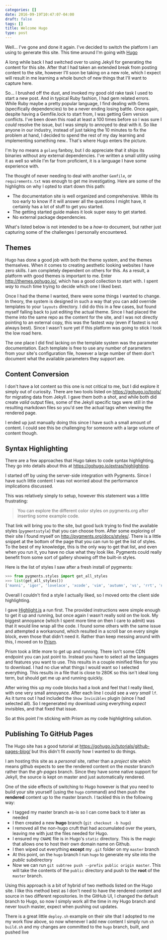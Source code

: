 ```yaml
---
categories: []
date: 2016-09-19T10:47:07-04:00
draft: false
tags: []
title: Welcome Hugo
type: post
---
```

Well... I've gone and done it again. I've decided to switch the platform I am
using to generate this site. This time around I'm going with [Hugo](https://gohugo.io)
<!--more-->

A long while back I had switched over to using Jekyll for generating the content
for this site. After that I had taken an extended break from posting content
to the site, however I'll soon be taking on a new role, which I expect will
result in me learning a whole bunch of new things that I'll want to capture here.

So... I brushed off the dust, and invoked my good old rake task I used to start
a new post. And in typical Ruby fashion, I had gem related errors. While Ruby
maybe a pretty popular language, I find dealing with Gems
(specifically dependencies) to be a never ending losing battle. Once again,
despite having a Gemfile.lock to start from, I was getting Gem version
conflicts. I've been down this road at least a 100 times before so I was sure I
*could* resolve the issue, but I was simply to annoyed to deal with it. So like
anyone in our industry, instead of just taking the 10 minutes to fix the problem
at hand, I decided to spend the rest of my day learning and implementing something
new.. That's where Hugo enters the picture.

I'm by no means a `golang` fanboy, but I do appreciate that it ships its binaries
without any external dependencies. I've written a small utility using it as well
so while I'm far from proficient, it is a language I have some experience with.

The thought of never needing to deal with another `Gemfile`, or `requirements.txt`
was enough to get me investigating. Here are some of the highlights on why I
opted to start down this path:

* The documentation site is well organized and comprehensive. While its too
  early to know if it will answer all the questions I might have, it certainly
  has a lot of stuff to get you started.
* The getting started guide makes it look super easy to get started.
* No external package dependencies.

What's listed below is not intended to be a *how-to* document, but rather just
capturing some of the challenges I personally encountered.

## Themes
Hugo has done a good job with both the theme system, and the themes themselves.
When it comes to creating aesthetic looking websites I have zero skills. I am
completely dependent on others for this. As a result, a platform with good
themes is important to me. Enter http://themes.gohugo.io/, which has a good
collection to start with. I spent *way* to much time trying to decide which one
I liked best.

Once I had the theme I wanted, there were some things I wanted to change. In
theory, the system is designed in such a way that you can add override templates
to your `layouts` directory. I did do this in a few cases, but found myself
falling back to just editing the actual theme. Since I had placed the theme into
the same repo as the content for the site, and I was not directly pointing to an
external copy, this was the fastest way (even if fastest is not always best). Since
I wasn't sure yet if this platform was going to stick I took the low road here.

The one place I did find lacking on the template system was the parameter
documentation. Each template is free to use any number of parameters from your
site's configuration file, however a large number of them don't document what
the available parameters they support are.

## Content Conversion
I don't have a lot content so this one is not critical to me, but I did explore
it simply out of curiosity. There are two tools listed on https://gohugo.io/tools/
for migrating data from Jekyll. I gave them both a shot, and while both did create
*valid* output files, some of the Jekyll specific tags were still in the resulting
markdown files so you'd see the actual tags when viewing the rendered page.

I ended up just manually doing this since I have such a small amount of content.
I could see this be challenging for someone with a large volume of content though.

## Syntax Highlighting
There are a few approaches that Hugo takes to code syntax highlighting. They go
into details about this at https://gohugo.io/extras/highlighting.

I started off by using the server-side integration with Pygments. Since I have
such little content I was not worried about the performance implications
discussed.

This was relatively simply to setup, however this statement was a little
frustrating:

> You can explore the different color styles on pygments.org after inserting some example code.

That link will bring you to the site, but good luck trying to find the available
styles (`pygmentsstyle`) that you can choose from. After some exploring of
their site I found myself on http://pygments.org/docs/styles/.
There is a little snippet at the bottom of the page that you can run to get the
list of styles. To the best of my knowledge, this is the only way to get that
list, and even when you run it, you have no clue what they look like. Pygments
could really benefit from some sort of gallery showing off the built-in styles.

Here is the list of styles I saw after a fresh install of pygments:
```python
>>> from pygments.styles import get_all_styles
>>> list(get_all_styles())
['manni', 'igor', 'lovelace', 'xcode', 'vim', 'autumn', 'vs', 'rrt', 'native', 'perldoc', 'borland', 'tango', 'emacs', 'friendly', 'monokai', 'paraiso-dark', 'colorful', 'murphy', 'bw', 'pastie', 'algol_nu', 'paraiso-light', 'trac', 'default', 'algol', 'fruity']
```

Overall I couldn't find a style I actually liked, so I moved onto the client
side highlighting.

I gave [Highlight.js](http://highlightjs.org/) a run first. The provided
instructions were simple enough to get it up and running, but once again I wasn't
really sold on the look. My biggest annoyance (which I spent more time on then I
care to admit) was that it would line wrap all the code. I found some others with
the same issue and attempted a workaround, which resulted in a scroll bar on every
single block, even those that didn't need it. Rather than keep messing around
with this, I moved on to [Prism](http://prismjs.com/).

Prism took a little more to get up and running. There isn't some CDN endpoint you
can just point to. Instead you have to select all the languages and features you
want to use. This results in a couple minified files for you to download. I had
no clue what things I would want so I selected everything. This results in a
file that is close to 280K so this isn't ideal long term, but should get me up
and running quickly.

After wiring this up my code blocks had a look and feel that I really liked, with
one very small annoyance. After each line I could see a *very small* `lf`. As it
turns out I had included the `Show Invisibles` plugin (since I had selected all).
So I regenerated my download using everything *expect* invisibles, and that
fixed that issue.

So at this point I'm sticking with Prism as my code highlighting solution.

## Publishing To GitHub Pages
The Hugo site has a good tutorial at https://gohugo.io/tutorials/github-pages-blog/
but this didn't fit *exactly* how I wanted to do things.

I am hosting this site as a *personal* site, rather than a *project* site
which means github expects to see the rendered content on the *master* branch
rather than the *gh-pages* branch. Since they have some native support for
Jekyll, the source is kept on master and just automatically rendered.

One of the side effects of switching to Hugo however is that you need to build
your site yourself (using the `hugo` command) and then push the **rendered**
content up to the master branch. I tackled this in the following way:

* I tagged my master branch as-is so I can come back to it later as needed
* I then created a new **hugo** branch (`git checkout -b hugo`)
* I removed all the non-hugo cruft that had accumulated over the years, leaving
  me with just the files needed for Hugo.
* I ensured my `CNAME` file is in Hugo's `static` directory. This is the magic
  that allows one to host their own domain name on Github.
* I then wiped out everything **except** my `.git` folder on my `master` branch
* At this point, on the `hugo` branch I run `hugo` to generate my site into the
  *public* subdirectory
* Now we can run `git subtree push --prefix public origin master`. This will take
  the contents of the `public` directory and push to the **root** of the `master`
  branch.

Using this approach is a bit of hybrid of two methods listed on the Hugo site.
I like this method best as I don't need to have the rendered content and source
in two different repositories. In the GitHub UI, I changed the default branch to
Hugo, so now I simply work all the time in my Hugo branch and never touch master,
expect when pushing out updates.

There is a great little `deploy.sh` example on their site that I adopted to me
my work flow above, so now whenever I add new content I simply run `sh build.sh`
and my changes are committed to the `hugo` branch, built, and pushed live



